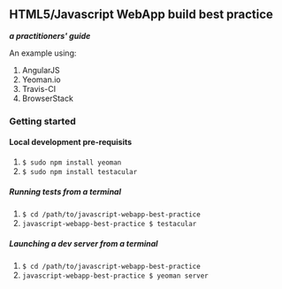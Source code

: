 ## HTML5/Javascript WebApp build best practice 
__*a practitioners' guide*__

An example using:

1. AngularJS
1. Yeoman.io
1. Travis-CI
1. BrowserStack

### Getting started

#### Local development pre-requisits

1. `$ sudo npm install yeoman`
1. `$ sudo npm install testacular`

##### Running tests from a terminal

1. `$ cd /path/to/javascript-webapp-best-practice`
1. `javascript-webapp-best-practice $ testacular`

##### Launching a dev server from a terminal

1. `$ cd /path/to/javascript-webapp-best-practice`
1. `javascript-webapp-best-practice $ yeoman server`
